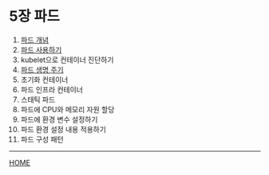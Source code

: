 # 5장 파드

1. [파드 개념](./01.md)
2. [파드 사용하기](./02.md)
4. kubelet으로 컨테이너 진단하기
3. [파드 생명 주기](./03.md)
5. 초기화 컨테이너
6. 파드 인프라 컨테이너
7. 스태틱 파드
8. 파드에 CPU와 메모리 자원 할당
9. 파드에 환경 변수 설정하기
10. 파드 환경 설정 내용 적용하기
11. 파드 구성 패턴

-----
[HOME](../README.md)
